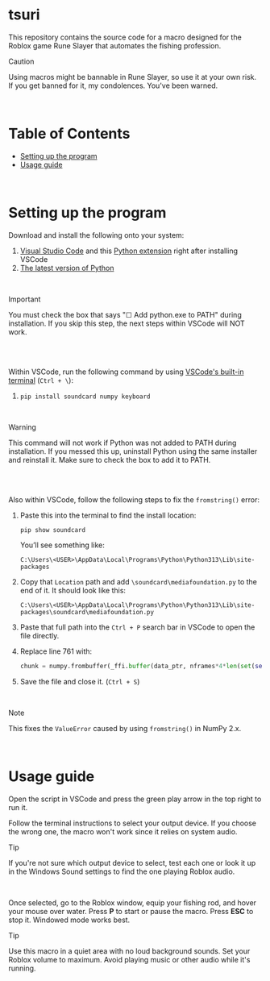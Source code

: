 # tsuri

This repository contains the source code for a macro designed for the Roblox game Rune Slayer that automates the fishing profession.

> [!CAUTION]
> Using macros might be bannable in Rune Slayer, so use it at your own risk. If you get banned for it, my condolences. You've been warned.
<br>

# Table of Contents

- [Setting up the program](#setting-up-the-program)
- [Usage guide](#usage-guide)
<br>

# Setting up the program

Download and install the following onto your system:
1. [Visual Studio Code](https://code.visualstudio.com/) and this [Python extension](https://marketplace.visualstudio.com/items?itemName=ms-python.python) right after installing VSCode
2. [The latest version of Python](https://www.python.org/downloads/)
<br>

> [!IMPORTANT]
> You must check the box that says "☐ Add python.exe to PATH" during installation. If you skip this step, the next steps within VSCode will NOT work.
<br>
<br>

Within VSCode, run the following command by using <ins>VSCode's built-in terminal</ins> (`Ctrl + \`):
1. `pip install soundcard numpy keyboard`
<br>

> [!WARNING]  
> This command will not work if Python was not added to PATH during installation. If you messed this up, uninstall Python using the same installer and reinstall it. Make sure to check the box to add it to PATH.
<br>
<br>

Also within VSCode, follow the following steps to fix the `fromstring()` error: 
1. Paste this into the terminal to find the install location:
   ```
   pip show soundcard
   ```
   You’ll see something like:
   ```
   C:\Users\<USER>\AppData\Local\Programs\Python\Python313\Lib\site-packages
   ```

2. Copy that `Location` path and add `\soundcard\mediafoundation.py` to the end of it. It should look like this:
   ```
   C:\Users\<USER>\AppData\Local\Programs\Python\Python313\Lib\site-packages\soundcard\mediafoundation.py
   ```

3. Paste that full path into the `Ctrl + P` search bar in VSCode to open the file directly.

4. Replace line 761 with:
   ```python
   chunk = numpy.frombuffer(_ffi.buffer(data_ptr, nframes*4*len(set(self.channelmap))), dtype='float32')
   ```

5. Save the file and close it. (`Ctrl + S`)
<br>

> [!NOTE]
> This fixes the `ValueError` caused by using `fromstring()` in NumPy 2.x.
<br>

# Usage guide

Open the script in VSCode and press the green play arrow in the top right to run it.

Follow the terminal instructions to select your output device. If you choose the wrong one, the macro won't work since it relies on system audio.
<br>

> [!TIP]  
> If you're not sure which output device to select, test each one or look it up in the Windows Sound settings to find the one playing Roblox audio.
<br>

Once selected, go to the Roblox window, equip your fishing rod, and hover your mouse over water. Press **P** to start or pause the macro. Press **ESC** to stop it. Windowed mode works best.
<br>

> [!TIP]  
> Use this macro in a quiet area with no loud background sounds. Set your Roblox volume to maximum. Avoid playing music or other audio while it's running.
